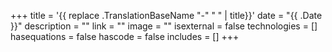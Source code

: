 +++
title = '{{ replace .TranslationBaseName "-" " " | title}}'
date = "{{ .Date }}"
description = ""
link = ""
image = ""
isexternal = false
technologies = []
hasequations = false
hascode = false
includes = []
+++
